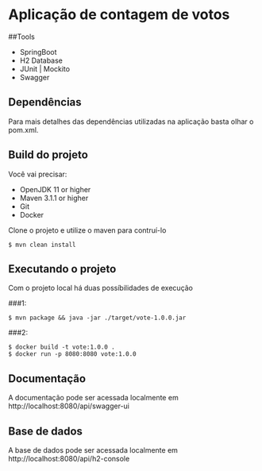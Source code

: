 # Aplicação de contagem de votos

##Tools

- SpringBoot
- H2 Database
- JUnit | Mockito
- Swagger

## Dependências
Para mais detalhes das dependências utilizadas na aplicação basta olhar o pom.xml.

## Build do projeto
Você vai precisar:

- OpenJDK 11 or higher
- Maven 3.1.1 or higher
- Git
- Docker

Clone o projeto e utilize o maven para contruí-lo

	$ mvn clean install
	
## Executando o projeto

Com o projeto local há duas possíbilidades de execução

###1:

	$ mvn package && java -jar ./target/vote-1.0.0.jar


###2:

	$ docker build -t vote:1.0.0 .
    $ docker run -p 8080:8080 vote:1.0.0

## Documentação

A documentação pode ser acessada localmente em http://localhost:8080/api/swagger-ui

## Base de dados

A base de dados pode ser acessada localmente em http://localhost:8080/api/h2-console